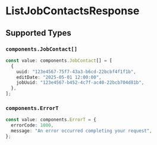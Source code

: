 # ListJobContactsResponse


## Supported Types

### `components.JobContact[]`

```typescript
const value: components.JobContact[] = [
  {
    uuid: "123e4567-75f7-43a3-b6cd-22bcbf4f1f1b",
    editDate: "2025-05-01 12:00:00",
    jobUuid: "123e4567-b452-4c7f-ac40-22bcb704d81b",
  },
];
```

### `components.ErrorT`

```typescript
const value: components.ErrorT = {
  errorCode: 1000,
  message: "An error occurred completing your request",
};
```

